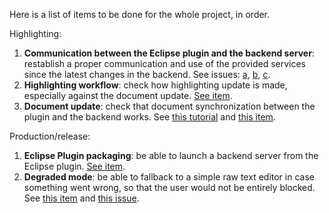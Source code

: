 Here is a list of items to be done for the whole project, in order.

Highlighting:

1. __Communication between the Eclipse plugin and the backend server__: restablish a proper communication and use of the provided services since the latest changes in the backend. See issues: [a](src/poc/README.md#alignment-with-the-latest-backend-implementation), [b](src/poc/document/README.md#alignment-with-the-latest-backend-implementation), [c](src/poc/editors/README.md#alignment-with-the-latest-backend-implementation).
1. __Highlighting workflow__: check how highlighting update is made, especially against the document update. [See item](src/poc/editors/README.md#highlighting).
1. __Document update__: check that document synchronization between the plugin and the backend works. See [this tutorial](resources/client.md#update-the-content-of-the-document) and [this item](src/poc/document/README.md#update).

Production/release:

1. __Eclipse Plugin packaging__: be able to launch a backend server from the Eclipse plugin. [See item](README.md#backend-packaging).
1. __Degraded mode__: be able to fallback to a simple raw text editor in case something went wrong, so that the user would not be entirely blocked. See [this item](src/poc/README.md#degraded-mode) and [this issue](src/README.md#fallback-when-backend-launch-failed).

